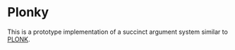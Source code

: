 # Plonky

This is a prototype implementation of a succinct argument system similar to [PLONK](https://eprint.iacr.org/2019/953).
